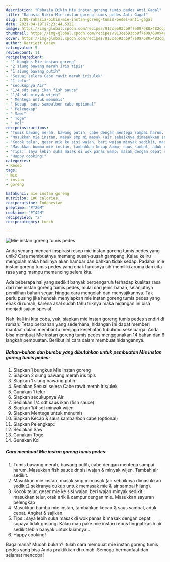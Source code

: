 ```yaml
---
description: "Rahasia Bikin Mie instan goreng tumis pedes Anti Gagal"
title: "Rahasia Bikin Mie instan goreng tumis pedes Anti Gagal"
slug: 1780-rahasia-bikin-mie-instan-goreng-tumis-pedes-anti-gagal
date: 2021-04-19T17:23:44.532Z
image: https://img-global.cpcdn.com/recipes/913ce593cb9f7e09/680x482cq70/mie-instan-goreng-tumis-pedes-foto-resep-utama.jpg
thumbnail: https://img-global.cpcdn.com/recipes/913ce593cb9f7e09/680x482cq70/mie-instan-goreng-tumis-pedes-foto-resep-utama.jpg
cover: https://img-global.cpcdn.com/recipes/913ce593cb9f7e09/680x482cq70/mie-instan-goreng-tumis-pedes-foto-resep-utama.jpg
author: Harriett Casey
ratingvalue: 5
reviewcount: 11
recipeingredient:
- "1 bungkus Mie instan goreng"
- "2 siung bawang merah iris tipis"
- "1 siung bawang putih"
- "Sesuai selera Cabe rawit merah irisulek"
- "1 telur"
- "secukupnya Air"
- "1/4 sdt saus ikan fish sauce"
- "1/4 sdt minyak wijen"
- " Mentega untuk menumis"
- " Kecap  saus sambalbon cabe optional"
- " Pelengkap"
- " Sawi"
- " Toge"
- " Kol"
recipeinstructions:
- "Tumis bawang merah, bawang putih, cabe dengan mentega sampai harum. Masukkan fish sauce dr sisi wajan &amp; minyak wijen. Tambah air sedikit."
- "Masukkan mie instan, masak smp mi masak (air sebaiknya dimasukkan sedikit2 sekiranya cukup untuk memasak mie &amp; air sampai hilang)."
- "Kocok telur, geser mie ke sisi wajan, beri wajan minyak sedikit, masukkan telur, orak arik &amp; campur dengan mie. Masukkan sayuran pelengkap"
- "Masukkan bumbu mie instan, tambahkan kecap &amp; saus sambal, aduk cepat. Angkat &amp; sajikan."
- "Tips:: saya lebih suka masak di wok panas &amp; masak dengan cepat supaya tidak gosong. Kalau mau pake mie instan rebus tinggal kasih air sedikit lebih banyak untuk kuahnya..."
- "Happy cooking!"
categories:
- Resep
tags:
- mie
- instan
- goreng

katakunci: mie instan goreng 
nutrition: 186 calories
recipecuisine: Indonesian
preptime: "PT26M"
cooktime: "PT42M"
recipeyield: "2"
recipecategory: Lunch

---
```



![Mie instan goreng tumis pedes](https://img-global.cpcdn.com/recipes/913ce593cb9f7e09/680x482cq70/mie-instan-goreng-tumis-pedes-foto-resep-utama.jpg)

Anda sedang mencari inspirasi resep mie instan goreng tumis pedes yang unik? Cara membuatnya memang susah-susah gampang. Kalau keliru mengolah maka hasilnya akan hambar dan bahkan tidak sedap. Padahal mie instan goreng tumis pedes yang enak harusnya sih memiliki aroma dan cita rasa yang mampu memancing selera kita.

Ada beberapa hal yang sedikit banyak berpengaruh terhadap kualitas rasa dari mie instan goreng tumis pedes, mulai dari jenis bahan, selanjutnya pemilihan bahan segar, hingga cara mengolah dan menyajikannya. Tak perlu pusing jika hendak menyiapkan mie instan goreng tumis pedes yang enak di rumah, karena asal sudah tahu triknya maka hidangan ini bisa menjadi sajian spesial.




Nah, kali ini kita coba, yuk, siapkan mie instan goreng tumis pedes sendiri di rumah. Tetap berbahan yang sederhana, hidangan ini dapat memberi manfaat dalam membantu menjaga kesehatan tubuhmu sekeluarga. Anda bisa membuat Mie instan goreng tumis pedes menggunakan 14 bahan dan 6 langkah pembuatan. Berikut ini cara dalam membuat hidangannya.

<!--inarticleads1-->

##### Bahan-bahan dan bumbu yang dibutuhkan untuk pembuatan Mie instan goreng tumis pedes:

1. Siapkan 1 bungkus Mie instan goreng
1. Siapkan 2 siung bawang merah iris tipis
1. Siapkan 1 siung bawang putih
1. Sediakan Sesuai selera Cabe rawit merah iris/ulek
1. Gunakan 1 telur
1. Siapkan secukupnya Air
1. Sediakan 1/4 sdt saus ikan (fish sauce)
1. Siapkan 1/4 sdt minyak wijen
1. Siapkan  Mentega untuk menumis
1. Siapkan  Kecap &amp; saus sambal/bon cabe (optional)
1. Siapkan  Pelengkap::
1. Sediakan  Sawi
1. Gunakan  Toge
1. Gunakan  Kol




<!--inarticleads2-->

##### Cara membuat Mie instan goreng tumis pedes:

1. Tumis bawang merah, bawang putih, cabe dengan mentega sampai harum. Masukkan fish sauce dr sisi wajan &amp; minyak wijen. Tambah air sedikit.
1. Masukkan mie instan, masak smp mi masak (air sebaiknya dimasukkan sedikit2 sekiranya cukup untuk memasak mie &amp; air sampai hilang).
1. Kocok telur, geser mie ke sisi wajan, beri wajan minyak sedikit, masukkan telur, orak arik &amp; campur dengan mie. Masukkan sayuran pelengkap
1. Masukkan bumbu mie instan, tambahkan kecap &amp; saus sambal, aduk cepat. Angkat &amp; sajikan.
1. Tips:: saya lebih suka masak di wok panas &amp; masak dengan cepat supaya tidak gosong. Kalau mau pake mie instan rebus tinggal kasih air sedikit lebih banyak untuk kuahnya...
1. Happy cooking!




Bagaimana? Mudah bukan? Itulah cara membuat mie instan goreng tumis pedes yang bisa Anda praktikkan di rumah. Semoga bermanfaat dan selamat mencoba!
